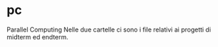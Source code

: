 # pc
Parallel Computing
Nelle due cartelle ci sono i file relativi ai progetti di midterm ed endterm.
